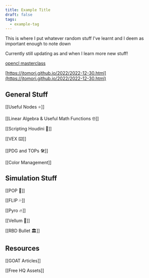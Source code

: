 ```yaml
---
title: Example Title
draft: false
tags:
  - example-tag
---
```


This is where I put whatever random stuff I’ve learnt and I deem as important enough to note down

Currently still updating as and when I learn more new stuff!

[opencl masterclass](https://www.sidefx.com/tutorials/houdini-165-masterclass-opencl/)

[https://jtomori.github.io/2022/2022-12-30.html](https://jtomori.github.io/2022/2022-12-30.html)

## General Stuff

[[Useful Nodes ⭐]]

[[Linear Algebra & Useful Math Functions 🤓]]

[[Scripting Houdini 📃]]

[[VEX ⌨️]]

[[PDG and TOPs 🛠️]]

[[Color Management]]

## Simulation Stuff

[[POP 🎉]]

[[FLIP 💦]]

[[Pyro 🔥]]

[[Vellum 👕]]

[[RBD Bullet 🏛️]]

  

## Resources

[[GOAT Articles]]

[[Free HQ Assets]]